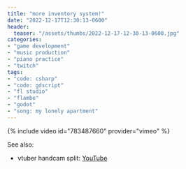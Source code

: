 ```yaml
---
title: "more inventory system!"
date: "2022-12-17T12:30:13-0600"
header:
  teaser: "/assets/thumbs/2022-12-17-12-30-13-0600.jpg"
categories:
- "game development"
- "music production"
- "piano practice"
- "twitch"
tags:
- "code: csharp"
- "code: gdscript"
- "fl studio"
- "flambe"
- "godot"
- "song: my lonely apartment"
---
```

{% include video id="783487660" provider="vimeo" %}

See also:
* vtuber handcam split: [YouTube](https://www.youtube.com/watch?v=XK5CC-6_vWs)